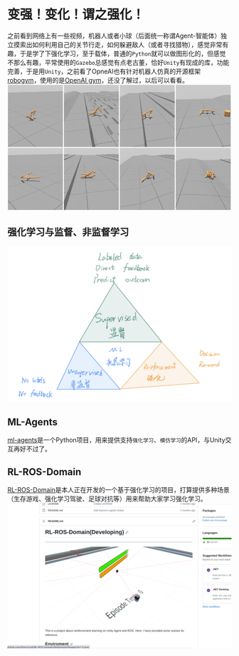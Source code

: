 # 变强！变化！谓之强化！ <!-- {docsify-ignore-all} -->
之前看到网络上有一些视频，机器人或者小球（后面统一称谓Agent-智能体）独立摸索出如何利用自己的关节行走，如何躲避敌人（或者寻找猎物），感觉非常有趣，于是学了下强化学习，至于载体，普通的`Python`就可以做图形化的，但感觉不那么有趣，平常使用的`Gazebo`总感觉有点老古董，恰好`Unity`有现成的库，功能完善，于是用`Unity`，之前看了OpneAI也有针对机器人仿真的开源框架[robogym](https://github.com/openai/robogym)，使用的是[OpenAI gym](https://gym.openai.com/)，还没了解过，以后可以看看。
![](images/0.gif)

## 强化学习与监督、非监督学习
![ml](./images/ml3.jpg)


## ML-Agents
[ml-agents](https://github.com/Unity-Technologies/ml-agents)是一个Python项目，用来提供支持`强化学习`、`模仿学习`的API，与Unity交互再好不过了。

## RL-ROS-Domain
[RL-ROS-Domain](https://github.com/DoiryCool/RL-ROS-Domain)是本人正在开发的一个基于强化学习的项目，打算提供多种场景（生存游戏、强化学习驾驶、足球对抗等）用来帮助大家学习强化学习。
![](images/mp.png)